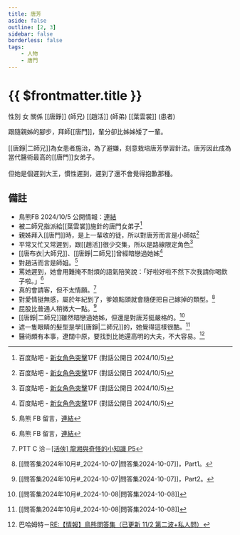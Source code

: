 ```yaml
---
title: 唐芳
aside: false
outline: [2, 3]
sidebar: false
borderless: false
tags:
    - 人物
    - 唐門
---
```


# {{ $frontmatter.title }}

<ChTabs position="bottom">
	<ChTab title="唐芳">
		<Ch src='/images/characters/special832/normal.webp' position='right'/>
		<ChName nameZh='唐芳' nameEn='Tang Fang' position='right' />
		<ChTable>
			<ChTr>
				<ChTd isTitle=true>
					性別
				</ChTd>
				<ChTd>
					女
				</ChTd>
			</ChTr>
			<ChTr>
				<ChTd isTitle=true position='center'>
					關係
				</ChTd>
			</ChTr>
			<ChTr>
				<ChTd position='center'>
					[[唐錚]] (師兄)
				</ChTd>
			</ChTr>
			<ChTr>
				<ChTd position='center'>
					[[趙活]] (師弟)
				</ChTd>
			</ChTr>
			<ChTr>
				<ChTd position='center'>
					[[葉雲裳]] (患者)
				</ChTd>
			</ChTr>
		</ChTable>
	</ChTab>
</ChTabs>
<br>

跟隨親姊的腳步，拜師[[唐門]]，輩分卻比姊姊矮了一輩。
<br><br>
[[唐錚|二師兄]]為女患者施治，為了避嫌，刻意栽培唐芳學習針法。唐芳因此成為當代醫術最高的[[唐門]]女弟子。
<br><br>
但她是個遲到大王，慣性遲到，遲到了還不會覺得抱歉那種。

## 備註

-   鳥熊FB 2024/10/5 公開情報：[連結](https://www.facebook.com/100076301525150/posts/554404723779574)
-   被二師兄指派給[[葉雲裳]]施針的唐門女弟子[^1]
-   親姊拜入[[唐門]]時，是上一輩收的徒，所以對唐芳而言是小師姑[^1]
-   平常又忙又常遲到，跟[[趙活]]很少交集，所以是路線限定角色[^1]
-   [[唐布衣|大師兄]]、[[唐錚|二師兄]]曾經暗戀過她姊[^1]
-   對趙活而言是師姐。[^2]
-   罵她遲到，她會用難掩不耐煩的語氣陪笑說：「好啦好啦不然下次我請你喝飲子啦。」[^3]
-   真的會請客，但不太情願。[^7]
-   對愛情挺無感，屬於年紀到了，爹娘點頭就會隨便把自己嫁掉的類型。[^4]
-   屁股比普通人稍微大一點。[^5]
-   [[唐錚|二師兄]]雖然暗戀過她姊，但還是對唐芳挺嚴格的。[^6]
-   遮一隻眼睛的髮型是學[[唐錚|二師兄]]的，她覺得這樣很酷。[^6]
-   醫術頗有本事，遼闊中原，要找到比她還高明的大夫，不大容易。[^8]

[^1]: 百度貼吧 - [新女角色突擊](https://tieba.baidu.com/p/9205413054?pn=1)17F (對話公開日 2024/10/5)
[^2]: 鳥熊 FB 留言，[連結](https://www.facebook.com/obbstudio/posts/pfbid0GCevPs4TPNcRvzECS7Dmeeoqg7pvCkADmnqpmgvKHqvx8appLT7bo7npe7VXobKgl?comment_id=1234364757878397&reply_comment_id=516592081152453&__cft__[0]=AZVA6WGkHOH-J0f0gY0o-KffUH80JdVab5IH6EYFw14031XZp_WGFi71llZNTjEFXRZnvUTtL2onKpCHqjwLk1Tzz5w961_OqaAyXM6cDxLUkjYe53wMW5pIqkzxyilPTFanCOOp_3r1Yp5idIVXlHXBNFlMqMxEivsSy8tj8dVC5w&__tn__=R]-R)
[^3]: 鳥熊 FB 留言，[連結](https://www.facebook.com/obbstudio/posts/pfbid0GCevPs4TPNcRvzECS7Dmeeoqg7pvCkADmnqpmgvKHqvx8appLT7bo7npe7VXobKgl?comment_id=2027078384407281&reply_comment_id=1334218897540686&__cft__[0]=AZVA6WGkHOH-J0f0gY0o-KffUH80JdVab5IH6EYFw14031XZp_WGFi71llZNTjEFXRZnvUTtL2onKpCHqjwLk1Tzz5w961_OqaAyXM6cDxLUkjYe53wMW5pIqkzxyilPTFanCOOp_3r1Yp5idIVXlHXBNFlMqMxEivsSy8tj8dVC5w&__tn__=R]-R)
[^4]: [[問答集2024年10月#_2024-10-07|問答集2024-10-07]]，Part1。
[^5]: [[問答集2024年10月#_2024-10-07|問答集2024-10-07]]，Part2。
[^6]: [[問答集2024年10月#_2024-10-08|問答集2024-10-08]]
[^7]: PTT C 洽－[\[活俠\] 龍湘與奇怪的小知識 P5](https://www.ptt.cc/bbs/C_Chat/M.1730548284.A.0F0.html)
[^8]: 巴哈姆特－[RE:【情報】鳥熊問答集（已更新 11/2 第二波+私人問）](https://forum.gamer.com.tw/Co.php?bsn=73317&sn=12184&subbsn=1&bPage=0)
